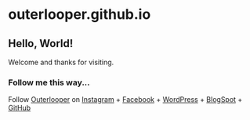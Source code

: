 # outerlooper.github.io

## Hello, World!
Welcome and thanks for visiting.

### Follow me this way...
Follow [Outerlooper](https://www.outerlooper.com) on 
[Instagram](https://www.instagram.com/outerlooper/) + 
[Facebook](https://www.facebook.com/outerlooper) + 
[WordPress](https://outerlooper.wordpress.com/) + 
[BlogSpot](http://outerlooper.blogspot.com/) + 
[GitHub](https://github.com/outerlooper)